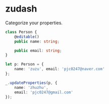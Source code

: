 zudash
====

Categorize your properties.


```ts
class Person {
    @editable()
    public name: string;

    public email: string;
}
```
```ts
let p: Person = {
    name: 'zuzu', email: 'pjc0247@naver.com'
};

_.updateProperties(p, {
    name: 'zhuzhu',
    email: 'pjc0247@gmail.com'
});
```